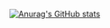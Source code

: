[![Anurag's GitHub stats](https://github-readme-stats.vercel.app/api?username=Sonjongkook)](https://github.com/anuraghazra/github-readme-stats)
